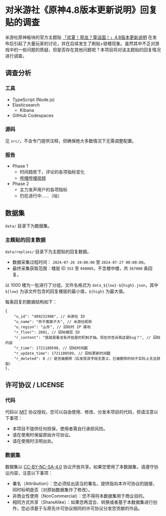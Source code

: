 # 对米游社《原神4.8版本更新说明》回复贴的调查

米游社原神板块的官方主题贴 [「欢夏！邪龙？童话国！」4.8版本更新说明](https://www.miyoushe.com/ys/article/55221094) 在发布后引起了大量玩家的讨论，并在后续发生了刷贴+锁楼现象。虽然其中不乏对游戏中的一些问题的质疑，但是否存在其他问题呢？本项目将对该主题贴的回复情况进行调查。

## 调查分析

### 工具

- TypeScript (Node.js)
- Elasticsearch
  - Kibana
- GitHub Codespaces

### 源码

见 `src/`，不会专门提供注释，但确保绝大多数情况下无需调整配置。

### 报告

- Phase 1
  - 时间趋势下，评论的各项指标变化
  - [哔哩哔哩视频](https://www.bilibili.com/video/BV1vm421379A)
- Phase 2
  - 主力发声用户的各项指标
  - 仍在进行中……（咕）

## 数据集

`data/` 目录下为数据集。

### 主题贴的回复数据

`data/replies/` 目录下为主题贴的回复数据。

- 数据采集过程时间： `2024-07-26 19:00:00` 至 `2024-07-27 00:00:00`。
- 最终采集获取范围：楼层 ID `353` 至 `940005`，不含楼中楼，共 `367000` 条回复。

以 1000 楼为一批进行了分组，文件名格式为 `data_${low}-${high}.json`，其中 `${low}` 为该文件包含的回复楼层的最小值，`${high}` 为最大值。

每条回复的数据结构如下：

```json5
{
    "u_id": "409231908", // 米游社 ID
    "u_name": "热干面面子大", // 米游社昵称
    "u_region": "山东", // 回帖时 IP 属地
    "r_floor": 2601, // 回帖楼层 ID
    "r_content": "我就是看龙有开挂是的机制才抽。现在你告诉我这是bug？", // 回帖内容
    "r_time": 1721180598, // 回帖时间戳
    "r_update_time": 1721180599, // 回帖更新时间戳
    "r_deleted": 0 // 是否被删除（后发现该字段无意义，已被删除的帖子实际上无法获取）
},
```

## 许可协议 / LICENSE

### 代码

代码以 [MIT](/LICENSE) 协议授权。您可以自由使用、修改、分发本项目的代码，但请注意以下事项：

- 本项目不提供任何担保，使用者需自行承担风险。
- 请在使用时保留原始许可协议。
- 请在使用时注明出处。

### 数据集

数据集以 [CC-BY-NC-SA-4.0](/data/LICENSE.md) 协议开放共享。如果您使用了本数据集，请遵守协议内容，注意以下事项：

- 署名（Attribution）：您必须给出适当的署名，提供指向本许可协议的链接，同时标明是否（对原始数据集作了修改）。
- 非商业性使用（NonCommercial）：您不得将本数据集用于商业目的。
- 相同方式共享（ShareAlike）：如果您再混合、转换或者基于本数据集进行创作，您必须基于与原先许可协议相同的许可协议分发您贡献的作品。
